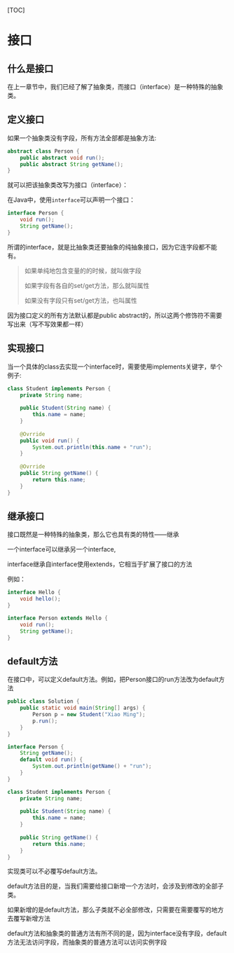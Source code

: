 [TOC]

# 接口

## 什么是接口

在上一章节中，我们已经了解了抽象类，而接口（interface）是一种特殊的抽象类。

## 定义接口

如果一个抽象类没有字段，所有方法全部都是抽象方法:

```java
abstract class Person {
    public abstract void run();
    public abstract String getName();
}
```

就可以把该抽象类改写为接口（interface）：

在Java中，使用`interface`可以声明一个接口：

```java
interface Person {
    void run();
    String getName();
}
```

所谓的interface，就是比抽象类还要抽象的纯抽象接口，因为它连字段都不能有。

> 如果单纯地包含变量的的时候，就叫做字段
>
> 如果字段有各自的set/get方法，那么就叫属性
>
> 如果没有字段只有set/get方法，也叫属性

因为接口定义的所有方法默认都是public abstract的，所以这两个修饰符不需要写出来（写不写效果都一样）

## 实现接口

当一个具体的class去实现一个interface时，需要使用implements关键字，举个例子:

```java
class Student implements Person {
    private String name;
    
    public Student(String name) {
        this.name = name;
    }
    
    @Ovrride
    public void run() {
        System.out.println(this.name + "run");
    }
    
    @Ovrride
    public String getName() {
        return this.name;
    }
}
```

## 继承接口

接口既然是一种特殊的抽象类，那么它也具有类的特性——继承

一个interface可以继承另一个interface,

interface继承自interface使用extends，它相当于扩展了接口的方法

例如：

```java
interface Hello {
    void hello();
}

interface Person extends Hello {
    void run();
    String getName();
}
```

## default方法

在接口中，可以定义default方法。例如，把Person接口的run方法改为default方法

```java
public class Solution {
    public static void main(String[] args) {
        Person p = new Student("Xiao Ming");
        p.run();
    }
}

interface Person {
    String getName();
    default void run() {
        System.out.println(getName() + "run");
    }
}

class Student implements Person {
    private String name;
    
    public Student(String name) {
        this.name = name;
    }
    
    public String getName() {
        return this.name;
    }
}
```

实现类可以不必覆写default方法。

default方法目的是，当我们需要给接口新增一个方法时，会涉及到修改的全部子类。

如果新增的是default方法，那么子类就不必全部修改，只需要在需要覆写的地方去覆写新增方法

default方法和抽象类的普通方法有所不同的是，因为interface没有字段，default方法无法访问字段，而抽象类的普通方法可以访问实例字段